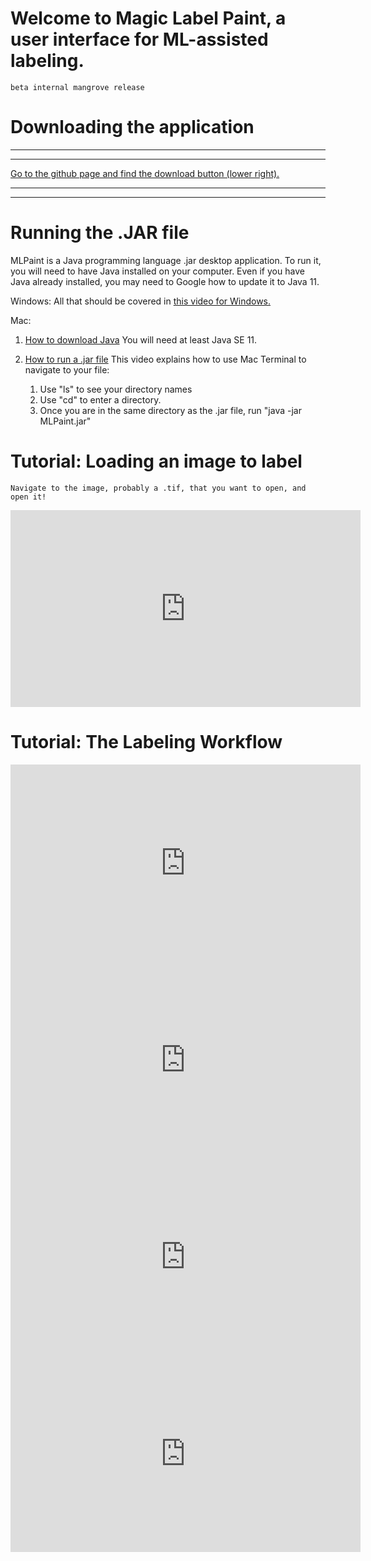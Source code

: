 # Welcome to Magic Label Paint, a user interface for ML-assisted labeling.
    beta internal mangrove release

# Downloading the application
***
***
[Go to the github page and find the download button (lower right).](https://github.com/UCSD-E4E/mlpaint-mangrove/blob/master/MLPaint.jar)
***
***


# Running the .JAR file

MLPaint is a Java programming language .jar desktop application. To run it, you will need to have Java installed on your computer. Even if you have Java already installed, you may need to Google how to update it to Java 11. 

Windows: All that should be covered in 
[this video for Windows.](https://www.youtube.com/watch?v=ifBlevULGtM)

Mac: 

1) [How to download Java](https://treehouse.github.io/installation-guides/mac/jdk-mac.html)
You will need at least Java SE 11.

2) [How to run a .jar file](https://www.youtube.com/watch?v=WkTt70O6SwI)
This video explains how to use Mac Terminal to navigate to your file:
    1) Use "ls" to see your directory names
    2) Use "cd" to enter a directory.
    3) Once you are in the same directory as the .jar file, run "java -jar MLPaint.jar"

# Tutorial: Loading an image to label

    Navigate to the image, probably a .tif, that you want to open, and open it!

<iframe width="560" height="315" src="https://www.youtube.com/embed/ynDJ86NST30" frameborder="0" allow="accelerometer; autoplay; encrypted-media; gyroscope; picture-in-picture" allowfullscreen></iframe>    



# Tutorial: The Labeling Workflow
<iframe width="560" height="315" src="https://www.youtube.com/embed/m0N1C22AFdc" frameborder="0" allow="accelerometer; autoplay; encrypted-media; gyroscope; picture-in-picture" allowfullscreen></iframe>


<iframe width="560" height="315" src="https://www.youtube.com/embed/WHIWhnhi2nk" frameborder="0" allow="accelerometer; autoplay; encrypted-media; gyroscope; picture-in-picture" allowfullscreen></iframe>


<iframe width="560" height="315" src="https://www.youtube.com/embed/ypxiYLCpAVs" frameborder="0" allow="accelerometer; autoplay; encrypted-media; gyroscope; picture-in-picture" allowfullscreen></iframe>


<iframe width="560" height="315" src="https://www.youtube.com/embed/DMyy-BX7ox0" frameborder="0" allow="accelerometer; autoplay; encrypted-media; gyroscope; picture-in-picture" allowfullscreen></iframe>



